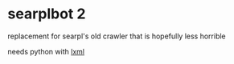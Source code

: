 # searplbot 2

replacement for searpl's old crawler that is hopefully less horrible

needs python with [lxml](https://lxml.de/)


